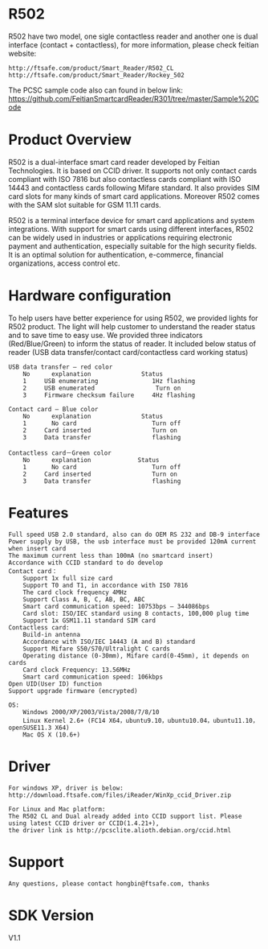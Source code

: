 R502
======

R502 have two model, one sigle contactless reader and another one is dual interface (contact + contactless), for more information, please check feitian website:

	http://ftsafe.com/product/Smart_Reader/R502_CL
	http://ftsafe.com/product/Smart_Reader/Rockey_502

The PCSC sample code also can found in below link:
	https://github.com/FeitianSmartcardReader/R301/tree/master/Sample%20Code

Product Overview
==
R502 is a dual-interface smart card reader developed by Feitian Technologies. It is based on CCID driver. It supports not only contact cards compliant with ISO 7816 but also contactless cards compliant with ISO 14443 and contactless cards following Mifare standard. It also provides SIM card slots for many kinds of smart card applications. Moreover R502 comes with the SAM slot suitable for GSM 11.11 cards.

R502 is a terminal interface device for smart card applications and system integrations. With support for smart cards using different interfaces, R502 can be widely used in industries or applications requiring electronic payment and authentication, especially suitable for the high security fields. It is an optimal solution for authentication, e-commerce, financial organizations, access control etc.

Hardware configuration
==
To help users have better experience for using R502, we provided lights for R502 product. The light will help customer to understand the reader status and to save time to easy use.
We provided three indicators (Red/Blue/Green) to inform the status of reader. It included below status of reader (USB data transfer/contact card/contactless card working status)

	USB data transfer – red color
		No		explanation				 Status
		1	  USB enumerating 				1Hz flashing
		2	  USB enumerated				 Turn on
		3	  Firmware checksum failure		4Hz flashing
	
	Contact card – Blue color
		No		explanation				 Status
		1	    No card 					Turn off
		2	  Card inserted					Turn on
		3	  Data transfer 				flashing

	Contactless card－Green color
		No		explanation				Status
		1	    No card 					Turn off
		2	  Card inserted					Turn on
		3	  Data transfer 				flashing



Features
==
	Full speed USB 2.0 standard, also can do OEM RS 232 and DB-9 interface
	Power supply by USB, the usb interface must be provided 120mA current when insert card
	The maximum current less than 100mA (no smartcard insert)
	Accordance with CCID standard to do develop
	Contact card：
		Support 1x full size card
		Support T0 and T1, in accordance with ISO 7816
		The card clock frequency 4MHz
		Support Class A, B, C, AB, BC, ABC
		Smart card communication speed: 10753bps – 344086bps
		Card slot: ISO/IEC standard using 8 contacts, 100,000 plug time
		Support 1x GSM11.11 standard SIM card
	Contactless card:
		Build-in antenna
		Accordance with ISO/IEC 14443 (A and B) standard
		Support Mifare S50/S70/Ultralight C cards
		Operating distance (0-30mm), Mifare card(0-45mm), it depends on cards
		Card clock Frequency: 13.56MHz
		Smart card communication speed: 106kbps
	Open UID(User ID) function
	Support upgrade firmware (encrypted)

	OS: 
		Windows 2000/XP/2003/Vista/2008/7/8/10
		Linux Kernel 2.6+ (FC14 X64，ubuntu9.10，ubuntu10.04，ubuntu11.10，openSUSE11.3 X64)
		Mac OS X (10.6+)
Driver
==

	For windows XP, driver is below:
	http://download.ftsafe.com/files/iReader/WinXp_ccid_Driver.zip

	For Linux and Mac platform:
	The R502 CL and Dual already added into CCID support list. Please using latest CCID driver or CCID(1.4.21+), 
	the driver link is http://pcsclite.alioth.debian.org/ccid.html
	
Support
==
	Any questions, please contact hongbin@ftsafe.com, thanks

SDK Version
==
V1.1
